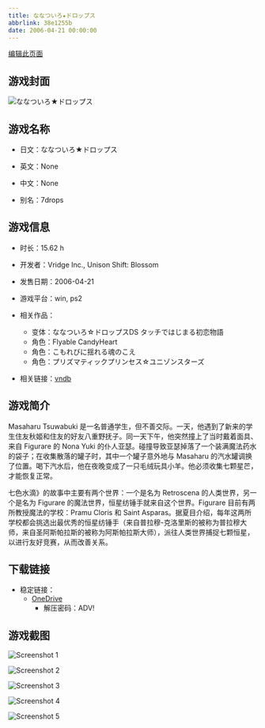 ```yaml
---
title: ななついろ★ドロップス
abbrlink: 38e1255b
date: 2006-04-21 00:00:00
---
```

[编辑此页面](https://github.com/ACG-3/ADV3-source/blob/main/source/_posts/games/%E3%81%AA%E3%81%AA%E3%81%A4%E3%81%84%E3%82%8D%E2%98%85%E3%83%89%E3%83%AD%E3%83%83%E3%83%97%E3%82%B9.md)

## 游戏封面

![ななついろ★ドロップス](https://pan.timero.xyz/d/onedrive/img_lib_001/%E3%81%AA%E3%81%AA%E3%81%A4%E3%81%84%E3%82%8D%E2%98%85%E3%83%89%E3%83%AD%E3%83%83%E3%83%97%E3%82%B9_cover.avif)


## 游戏名称

- 日文：ななついろ★ドロップス
- 英文：None
- 中文：None

- 别名：7drops


## 游戏信息

- 时长：15.62 h
- 开发者：Vridge Inc., Unison Shift: Blossom
- 发售日期：2006-04-21
- 游戏平台：win, ps2
- 相关作品：
   - 变体：ななついろ☆ドロップスDS タッチではじまる初恋物語
   - 角色：Flyable CandyHeart
   - 角色：こもれびに揺れる魂のこえ
   - 角色：プリズマティックプリンセス☆ユニゾンスターズ

- 相关链接：[vndb](https://vndb.org/v193)


## 游戏简介

Masaharu Tsuwabuki 是一名普通学生，但不善交际。一天，他遇到了新来的学生住友秋姬和住友的好友八重野抚子。同一天下午，他突然撞上了当时戴着面具、来自 Figurare 的 Nona Yuki 的仆人亚瑟。碰撞导致亚瑟掉落了一个装满魔法药水的袋子；在收集散落的罐子时，其中一个罐子意外地与 Masaharu 的汽水罐调换了位置。喝下汽水后，他在夜晚变成了一只毛绒玩具小羊。他必须收集七颗星芒，才能恢复正常。

七色水滴》的故事中主要有两个世界：一个是名为 Retroscena 的人类世界，另一个是名为 Figurare 的魔法世界，恒星纺锤手就来自这个世界。Figurare 目前有两所教授魔法的学校：Pramu Cloris 和 Saint Asparas。据夏目介绍，每年这两所学校都会挑选出最优秀的恒星纺锤手（来自普拉穆-克洛里斯的被称为普拉穆大师，来自圣阿斯帕拉斯的被称为阿斯帕拉斯大师），派往人类世界捕捉七颗恒星，以进行友好竞赛，从而改善关系。




## 下载链接

- 稳定链接：
    - [OneDrive](https://pan.timero.xyz/onedrive/adv_lib_001/%E3%81%AA%E3%81%AA%E3%81%A4%E3%81%84%E3%82%8D%E2%98%85%E3%83%89%E3%83%AD%E3%83%83%E3%83%97%E3%82%B9)
        - 解压密码：ADV!



## 游戏截图


![Screenshot 1](https://pan.timero.xyz/d/onedrive/img_lib_001/%E3%81%AA%E3%81%AA%E3%81%A4%E3%81%84%E3%82%8D%E2%98%85%E3%83%89%E3%83%AD%E3%83%83%E3%83%97%E3%82%B9_Screenshot_1.avif)

![Screenshot 2](https://pan.timero.xyz/d/onedrive/img_lib_001/%E3%81%AA%E3%81%AA%E3%81%A4%E3%81%84%E3%82%8D%E2%98%85%E3%83%89%E3%83%AD%E3%83%83%E3%83%97%E3%82%B9_Screenshot_2.avif)

![Screenshot 3](https://pan.timero.xyz/d/onedrive/img_lib_001/%E3%81%AA%E3%81%AA%E3%81%A4%E3%81%84%E3%82%8D%E2%98%85%E3%83%89%E3%83%AD%E3%83%83%E3%83%97%E3%82%B9_Screenshot_3.avif)

![Screenshot 4](https://pan.timero.xyz/d/onedrive/img_lib_001/%E3%81%AA%E3%81%AA%E3%81%A4%E3%81%84%E3%82%8D%E2%98%85%E3%83%89%E3%83%AD%E3%83%83%E3%83%97%E3%82%B9_Screenshot_4.avif)

![Screenshot 5](https://pan.timero.xyz/d/onedrive/img_lib_001/%E3%81%AA%E3%81%AA%E3%81%A4%E3%81%84%E3%82%8D%E2%98%85%E3%83%89%E3%83%AD%E3%83%83%E3%83%97%E3%82%B9_Screenshot_5.avif)

